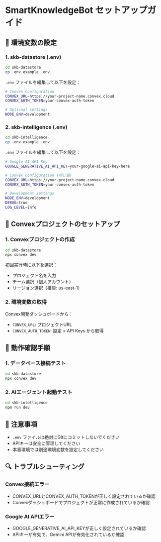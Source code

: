# SmartKnowledgeBot セットアップガイド

## 🔧 環境変数の設定

### 1. skb-datastore (.env)

```bash
cd skb-datastore
cp .env.example .env
```

`.env` ファイルを編集して以下を設定：

```bash
# Convex Configuration
CONVEX_URL=https://your-project-name.convex.cloud
CONVEX_AUTH_TOKEN=your-convex-auth-token

# Optional settings
NODE_ENV=development
```

### 2. skb-intelligence (.env)

```bash
cd skb-intelligence
cp .env.example .env
```

`.env` ファイルを編集して以下を設定：

```bash
# Google AI API Key
GOOGLE_GENERATIVE_AI_API_KEY=your-google-ai-api-key-here

# Convex Configuration (同じ値)
CONVEX_URL=https://your-project-name.convex.cloud
CONVEX_AUTH_TOKEN=your-convex-auth-token

# Development settings
NODE_ENV=development
DEBUG=true
LOG_LEVEL=info
```

## 🚀 Convexプロジェクトのセットアップ

### 1. Convexプロジェクトの作成

```bash
cd skb-datastore
npx convex dev
```

初回実行時に以下を選択：
- プロジェクト名を入力
- チーム選択（個人アカウント）
- リージョン選択（推奨: us-east-1）

### 2. 環境変数の取得

Convex開発ダッシュボードから：
- `CONVEX_URL`: プロジェクトURL
- `CONVEX_AUTH_TOKEN`: 設定 > API Keys から取得

## 🧪 動作確認手順

### 1. データベース接続テスト

```bash
cd skb-datastore
npx convex dev
```

### 2. AIエージェント起動テスト

```bash
cd skb-intelligence
npm run dev
```

## 📝 注意事項

- `.env` ファイルは絶対にGitにコミットしないでください
- APIキーは安全に管理してください
- 本番環境では別途環境変数を設定してください

## 🔍 トラブルシューティング

### Convex接続エラー
- CONVEX_URLとCONVEX_AUTH_TOKENが正しく設定されているか確認
- Convexダッシュボードでプロジェクトが正常に作成されているか確認

### Google AI APIエラー
- GOOGLE_GENERATIVE_AI_API_KEYが正しく設定されているか確認
- APIキーが有効で、Gemini APIが有効化されているか確認
